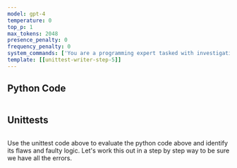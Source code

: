 ```yaml
---
model: gpt-4
temperature: 0
top_p: 1
max_tokens: 2048
presence_penalty: 0
frequency_penalty: 0
system_commands: ['You are a programming expert tasked with investigating code and tests that are generated from large language models. List the flaws and faulty logic in the code using your predicted outcome of the tests. Your analysis will be used to generate better code.']
template: [[unittest-writer-step-5]]
---
```


## Python Code

```python
```

## Unittests

```python
```

Use the unittest code above to evaluate the python code above and identify its flaws and faulty logic. Let's work this out in a step by step way to be sure we have all the errors.
